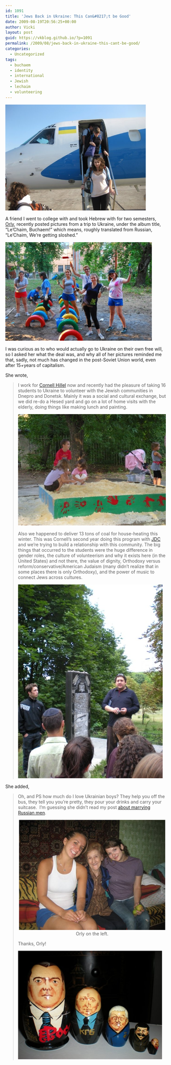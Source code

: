```yaml
---
id: 1091
title: 'Jews Back in Ukraine: This Can&#8217;t be Good'
date: 2009-08-19T20:56:25+00:00
author: Vicki
layout: post
guid: https://vkblog.github.io/?p=1091
permalink: /2009/08/jews-back-in-ukraine-this-cant-be-good/
categories:
  - Uncategorized
tags:
  - buchaem
  - identity
  - international
  - Jewish
  - lechaim
  - volunteering
---
```

[<img class="aligncenter size-full wp-image-1100" title="ukraine4" src="https://raw.githubusercontent.com/vkblog/vkblog.github.io/master/public/img/2009/08/ukraine4.jpeg" alt="ukraine4" width="440" height="330" />](https://raw.githubusercontent.com/vkblog/vkblog.github.io/master/public/img/2009/08/ukraine4.jpeg)

A friend I went to college with and took Hebrew with for two semesters, [Orly](http://www.facebook.com/orlyayyala), recently posted pictures from a trip to Ukraine, under the album title, &#8220;Le&#8217;Chaim, Buchaem!&#8221; which means, roughly translated from Russian, &#8220;Le&#8217;Chaim, We&#8217;re getting sloshed.&#8221;

[<img class="aligncenter size-full wp-image-1095" title="ukraine1" src="https://raw.githubusercontent.com/vkblog/vkblog.github.io/master/public/img/2009/08/ukraine1.jpg" alt="ukraine1" width="459" height="307" />](https://raw.githubusercontent.com/vkblog/vkblog.github.io/master/public/img/2009/08/ukraine1.jpg)

I was curious as to who would actually go to Ukraine on their own free will, so I asked her what the deal was, and why all of her pictures reminded me that, sadly, not much has changed in the post-Soviet Union world, even after 15+years of capitalism.

She wrote,

>  <span>I work for <a href="http://www.cornellhillel.org/">Cornell Hillel</a> now and recently had the pleasure of taking 16 students to Ukraine to volunteer with the Jewish communities in Dnepro and Donetsk. Mainly it was a social and cultural exchange, but we did re-do a Hesed yard and go on a lot of home visits with the elderly, doing things like making lunch and painting. </span>
> 
> <span><a href="https://raw.githubusercontent.com/vkblog/vkblog.github.io/master/public/img/2009/08/urkaine2.jpeg"><img class="aligncenter size-full wp-image-1097" title="urkaine2" src="https://raw.githubusercontent.com/vkblog/vkblog.github.io/master/public/img/2009/08/urkaine2.jpeg" alt="urkaine2" width="463" height="347" /></a><br /> </span>
> 
> <span>Also we happened to deliver 13 tons of coal for house-heating this winter. This was Cornell&#8217;s second year doing this program with <a href="http://www.jdc.org/">JDC </a>and we&#8217;re trying to build a relationship with this community. The big things that occurred to the students were the huge difference in gender roles, the culture of volunteerism and why it exists here (in the United States) and not there, the value of dignity, Orthodoxy versus reform/conservative/Americ</span>an Judaism (many didn&#8217;t realize that in some places there is only Orthodoxy), and the power of music to connect Jews across cultures.
> 
> [<img class="aligncenter size-full wp-image-1098" title="ukraine3" src="https://raw.githubusercontent.com/vkblog/vkblog.github.io/master/public/img/2009/08/ukraine3.jpeg" alt="ukraine3" width="453" height="604" />](https://raw.githubusercontent.com/vkblog/vkblog.github.io/master/public/img/2009/08/ukraine3.jpeg)

She added,

> Oh, and PS how much do I love Ukrainian boys? They help you off the bus, they tell you you&#8217;re pretty, they pour your drinks and carry your suitcase.  I&#8217;m guessing she didn&#8217;t read my post [about marrying Russian men](https://vkblog.github.io/2009/07/30/the-pros-of-russian-husbands/).
> 
> <p style="text-align: center;">
>   <a href="https://raw.githubusercontent.com/vkblog/vkblog.github.io/master/public/img/2009/08/ukraine3.jpg"><img class="aligncenter size-full wp-image-1099" title="ukraine3" src="https://raw.githubusercontent.com/vkblog/vkblog.github.io/master/public/img/2009/08/ukraine3.jpg" alt="ukraine3" width="458" height="343" /></a>Orly on the left.
> </p>
> 
> <p style="text-align: left;">
>   Thanks, Orly!
> </p>
> 
> <p style="text-align: left;">
>   <a href="https://raw.githubusercontent.com/vkblog/vkblog.github.io/master/public/img/2009/08/ukraine5.jpeg"><img class="aligncenter size-full wp-image-1102" title="ukraine5" src="https://raw.githubusercontent.com/vkblog/vkblog.github.io/master/public/img/2009/08/ukraine5.jpeg" alt="ukraine5" width="451" height="338" /></a>
> </p>